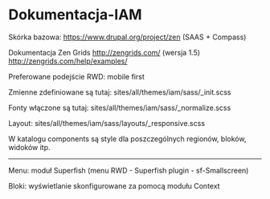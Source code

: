 # Dokumentacja-IAM

Skórka bazowa:
https://www.drupal.org/project/zen
(SAAS + Compass)

Dokumentacja Zen Grids
http://zengrids.com/ (wersja 1.5)
http://zengrids.com/help/examples/

Preferowane podejście RWD: mobile first

Zmienne zdefiniowane są tutaj: sites/all/themes/iam/sass/_init.scss

Fonty włączone są tutaj: sites/all/themes/iam/sass/_normalize.scss

Layout: sites/all/themes/iam/sass/layouts/_responsive.scss

W katalogu components są style dla poszczególnych regionów, bloków, widoków itp.

--------------------------------------------------------------------------------------

Menu: moduł Superfish (menu RWD - Superfish plugin - sf-Smallscreen)

Bloki: wyświetlanie skonfigurowane za pomocą modułu Context

